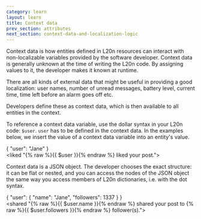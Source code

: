 ```yaml
---
category: learn
layout: learn
title: Context data
prev_section: attributes
next_section: context-data-and-localization-logic
---
```


Context data is how entities defined in L20n resources can interact with non-localizable variables provided by the software developer.  Context data is generally unknown at the time of writing the L20n code. By assigning values to it, the developer makes it known at runtime.

There are all kinds of external data that might be useful in providing a good localization: user names, number of unread messages, battery level, current time, time left before an alarm goes off etc.

Developers define these as context data, which is then available to all entities in the context.

To reference a context data variable, use the dollar syntax in your L20n code: `$user`.  `user` has to be defined in the context data.  In the examples below, we insert the value of a context data variable into an entity's value.

<div class="editor dataEditor height5"
  id="dataEditor1"
  data-source="sourceEditor1"
  data-ctxdata="dataEditor1"
  data-output="output1"
>{
    "user": "Jane"
}
</div>
<div class="editor sourceEditor height5"
  id="sourceEditor1"
  data-source="sourceEditor1"
  data-ctxdata="dataEditor1"
  data-output="output1"
>&lt;liked "{% raw %}{{ $user }}{% endraw %} liked your post."&gt;
</div>
<dl id="output1">
</dl>

Context data is a JSON object.  The developer chooses the exact structure:  it can be flat or nested, and you can access the nodes of the JSON object the same way you access members of L20n dictionaries, i.e. with the dot syntax.

<div class="editor dataEditor height15"
  id="dataEditor2"
  data-source="sourceEditor2"
  data-ctxdata="dataEditor2"
  data-output="output2"
>{
    "user": {
        "name": "Jane",
        "followers": 1337
    }
}
</div>
<div class="editor sourceEditor height5"
  id="sourceEditor2"
  data-source="sourceEditor2"
  data-ctxdata="dataEditor2"
  data-output="output2"
>&lt;shared "{% raw %}{{ $user.name }}{% endraw %} shared your post to {% raw %}{{ $user.followers }}{% endraw %} follower(s)."&gt;
</div>
<dl id="output2">
</dl>
